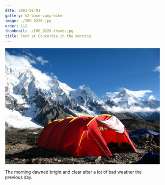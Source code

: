 ```yaml
---
date: 2003-01-01
gallery: k2-base-camp-hike
image: ./IMG_0226.jpg
order: 112
thumbnail: ./IMG_0226-thumb.jpg
title: Tent at Concordia in the morning
---
```


![Tent at Concordia in the morning](./IMG_0226.jpg)

The morning dawned bright and clear after a lot of bad weather the previous day.